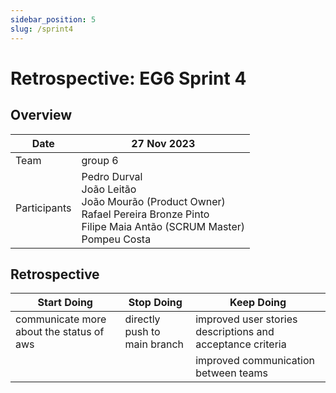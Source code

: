 ```yaml
---
sidebar_position: 5
slug: /sprint4
---
```


# Retrospective: EG6 Sprint 4

## Overview

| Date         | 27 Nov 2023                                                                                                                    |
|---|---|
| Team         | group 6                                                                                                                        |
| Participants | Pedro Durval<br/>João Leitão<br/>João Mourão (Product Owner)<br/>Rafael Pereira Bronze Pinto<br/>Filipe Maia Antão (SCRUM Master)<br/>Pompeu Costa |

## Retrospective

| Start Doing                              | Stop Doing                   | Keep Doing                                                 |
|---|---|---|
| communicate more about the status of aws | directly push to main branch | improved user stories descriptions and acceptance criteria |
|                                          |                              | improved communication between teams                       |